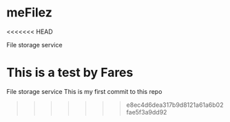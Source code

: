 # meFilez
<<<<<<< HEAD

File storage service

This is a test by Fares
=======
File storage service
This is my first commit to this repo 
>>>>>>> e8ec4d6dea317b9d8121a61a6b02fae5f3a9dd92
